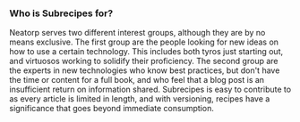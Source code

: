 ### Who is Subrecipes for?

Neatorp serves two different interest groups, although they are by no means exclusive. The first group are the people looking for new ideas on how to use a certain technology. This includes both tyros just starting out, and virtuosos working to solidify their proficiency. The second group are the experts in new technologies who know best practices, but don't have the time or content for a full book, and who feel that a blog post is an insufficient return on information shared. Subrecipes is easy to contribute to as every article is limited in length, and with versioning, recipes have a significance that goes beyond immediate consumption.
